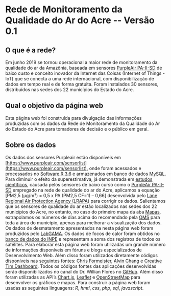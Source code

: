 # Rede de Monitoramento da Qualidade do Ar do Acre -- Versão 0.1

## O que é a rede?
Em junho 2019 se tornou operacional a maior rede de monitoramento da qualidade do ar da Amazônia, baseada em sensores [PurpleAir PA-II-SD](https://www2.purpleair.com/products/purpleair-pa-ii-sd) de baixo custo e conceito inovador da Internet das Coisas (Internet of Things - IoT) que se conecta a uma rede internacional, com disponibilização de dados em tempo real e de forma gratuita. Foram instalados 30 sensores, distribuídos nas sedes dos 22 municípios do Estado do Acre.

## Qual o objetivo da página web
Esta página web foi construída para divulgação das informações produzidas com os dados da Rede de Monitoramento da Qualidade do Ar do Estado do Acre para tomadores de decisão e o público em geral. 

## Sobre os dados
Os dados dos sensores Purpleair estão disponíveis em [https://www.purpleair.com/sensorlist](https://www.purpleair.com/sensorlist), onde foram acessados e processados no [Software R 3.6](https://www.r-project.org/) e armazenados em banco de dados [MySQL](https://www.mysql.com/). Para diminuir o efeito da superestimativa, já demonstrada em [estudos científicos](https://doi.org/10.1016/j.atmosenv.2019.116946), causada pelos sensores de baixo curso como o [PurpleAir PA-II-SD](https://www2.purpleair.com/products/purpleair-pa-ii-sd) empregado na rede de qualidade do ar do Acre, aplicamos a equação [PM2,5 (µg/m³) = 0,5 x PA (PM2,5 CF=1) – 0,66] desenvolvida pelo [Lane Regional Air Protection Agency (LRAPA)](https://www.lrapa.org/DocumentCenter/View/4147/PurpleAir-Correction-Summary) para corrigir os dados. Salientamos que os sensores de qualidade do ar estão localizados nas sedes dos 22 municípios do Acre, no entanto, no caso do primeiro mapa da aba [Mapas](www.acrequalidadedoar.info/dashboardMaps.php), extrapolamos os números de dias acima do recomendado pela [OMS](https://www.who.int/eportuguese/countries/bra/pt/) para toda a área do município, apenas para melhorar a visualização dos dados.
Os dados de desmatamento apresentados na nesta página web foram produzidos pelo [LabGAMA](https://www.facebook.com/labgamaufac). Os dados de focos de calor foram obtidos no [banco de dados do INPE](http://queimadas.dgi.inpe.br/queimadas/bdqueimadas/) e representam a soma dos registros de todos os satélites.
Para elaborar esta página web foram utilizadas um grande número de informações disponíveis em fóruns e blogs especializados de Desenvolvimento Web. Além disso foram utilizados diretamente códigos disponíveis nas seguintes fontes: [Chris Formeister](https://www.wxforum.net/index.php?topic=33482.0), [Alvin Chang](https://github.com/handsondataviz/leaflet-map-polygon-tabs/) e [Creative Tim Dashboard](https://creative-tim.com/live/paper-dashboard-2). Todos os códigos fontes das aplicações desenvolvidas serão disponibilizados no canal do Dr. Willian Flores no [GitHub](https://github.com/willianflores). Além disso foram utilizadas as API’s [Chart.js](https://www.chartjs.org/), [Leaflet](http://leafletjs.com) e [OpenStreetMap](http://www.openstreetmap.org/copyright) para desenvolver os gráficos e mapas.
Para construir a página web foram usadas as seguintes linguagens: *R*, *hmtl*, *css*, *php*, *sql*, *javascript*.



